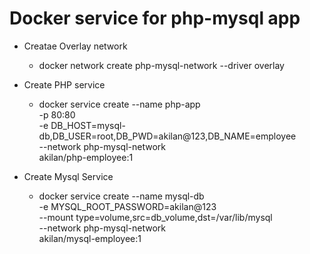 # Docker service for php-mysql app

* Creatae Overlay network
    * docker network create php-mysql-network --driver overlay 
    
* Create PHP service
    * docker service create --name php-app \
    -p 80:80 \
    -e DB_HOST=mysql-db,DB_USER=root,DB_PWD=akilan@123,DB_NAME=employee \
    --network php-mysql-network \
    akilan/php-employee:1

* Create Mysql Service
    * docker service create --name mysql-db \
    -e MYSQL_ROOT_PASSWORD=akilan@123 \
    --mount type=volume,src=db_volume,dst=/var/lib/mysql \
    --network php-mysql-network \
    akilan/mysql-employee:1
